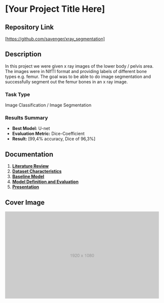 # [Your Project Title Here]

## Repository Link

[https://github.com/savenger/xray_segmentation]

## Description

In this project we were given x ray images of the lower body / pelvis area. The images were in NIfTI format and providing labels of different bone types e.g. femur. The goal was to be able to do image segmentation and successfully segment out the femur bones in an x ray image.

### Task Type

Image Classification / Image Segmentation

### Results Summary

- **Best Model:** U-net
- **Evaluation Metric:** Dice-Coefficient
- **Result:** [99,4% accuracy, Dice of 96,3%]

## Documentation

1. **[Literature Review](0_LiteratureReview/README.md)**
2. **[Dataset Characteristics](1_DatasetCharacteristics/exploratory_data_analysis.ipynb)**
3. **[Baseline Model](2_BaselineModel/baseline_model.ipynb)**
4. **[Model Definition and Evaluation](3_Model/model_definition_evaluation)**
5. **[Presentation](4_Presentation/README.md)**

## Cover Image

![Project Cover Image](CoverImage/cover_image.png)
